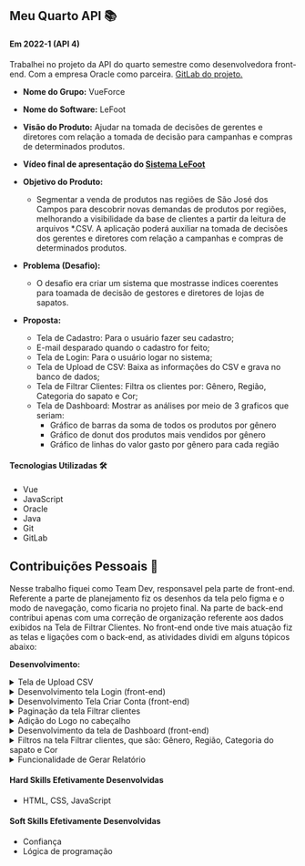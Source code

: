 ## Meu Quarto API  📚

#### Em 2022-1 (API 4)
Trabalhei no projeto da API do quarto semestre como desenvolvedora front-end. Com a empresa Oracle como parceira. [GitLab do projeto.](https://gitlab.com/vueforce1/lefoot)<br> 
- **Nome do Grupo:** VueForce
- **Nome do Software:**  LeFoot
- **Visão do Produto:** Ajudar na tomada de decisões de gerentes e diretores com relação a tomada de decisão para campanhas e compras de determinados produtos.
- **Vídeo final de apresentação do [Sistema LeFoot](https://www.youtube.com/watch?v=f8h0w4pPKz4&t=1s)**
     
 - **Objetivo do Produto:** 
	 - Segmentar a venda de produtos nas regiões de São José dos Campos para descobrir novas demandas de produtos por regiões, melhorando a visibilidade da base de clientes a partir da leitura de arquivos *.CSV. A aplicação poderá auxiliar na tomada de decisões dos gerentes e diretores com relação a campanhas e compras de determinados produtos.
  
- **Problema (Desafio):** 

	- O desafio era criar um sistema que mostrasse indices coerentes para toamada de decisão de gestores e diretores de lojas de sapatos.

- **Proposta:**

	- Tela de Cadastro: Para o usuário fazer seu cadastro;
	- E-mail desparado quando o cadastro for feito;
	- Tela de Login: Para o usuário logar no sistema;
	- Tela de Upload de CSV: Baixa as informações do CSV e grava no banco de dados;
	- Tela de Filtrar Clientes: Filtra os clientes por: Gênero, Região, Categoria do sapato e Cor;
	- Tela de Dashboard: Mostrar as análises por meio de 3 graficos que seriam:
		- Gráfico de barras da soma de todos os produtos por gênero
		- Gráfico de donut dos produtos mais vendidos por gênero
		- Gráfico de linhas do valor gasto por gênero para cada região

#### Tecnologias Utilizadas 🛠
- Vue
- JavaScript
- Oracle
- Java
- Git
- GitLab

## Contribuições Pessoais 👩
Nesse trabalho fiquei como Team Dev, responsavel pela parte de front-end. 
Referente a parte de planejamento fiz os desenhos da tela pelo figma e o modo de navegação, como ficaria no projeto final.
Na parte de back-end contribui apenas com uma correção de organização referente aos dados exibidos na Tela de Filtrar Clientes.
No front-end onde tive mais atuação fiz as telas e ligações com o back-end, as atividades dividi em alguns tópicos abaixo:

**Desenvolvimento:**  

<details>
  <summary>Tela de Upload CSV</summary>
	
	Nessa tela foi desenvolvida a funcionalidade de  salvar no sitema gravando no banco de dados um arquivo CSV, 
	para que as informações dele sejam usadas e manipuladas no sistema.
  
  ```javascript
  <template>
  <div id="card">
      <h3 style="font-size: 30px; text-align: center">Carregar arquivo CSV</h3> 

    <form>
        <div style="display: flex; justify-content: center;">
            <label for="arquivo">Insira arquivo aqui</label>
            <input type="file" name="arquivo" id="arquivo" accept=".csv">
        </div>
    </form>
      <div style="display: grid; grid-template-columns: 1fr 1fr; grid-column-gap: 32px;">
        <Button style="margin-top: 10px">Voltar</Button>
        <Button style="margin-top: 10px">Carregar</Button>

      </div>
  </div>
</template>
  ```
</details>

<details>
  <summary>Desenvolvimento tela Login (front-end)</summary>
	
	Nessa tela foi criado 2 campos de texto e 1 botão, para que o usuário consiga entrar com seu login e senha na aplicação, 
	a validadeção do usuária é feita no banco de dados, se bater as informações o sistema permitirá o acesso.
  
  ```javascript
  <template>
  <div id="painelRedefinir">
    <h3 style="font-size: 30px">LeFoot</h3>

    <span style="margin: 1rem; display: flex; flex-direction: column">
      <label for="nome1"> Nome </label>
      <input type="text" ref="userName"/>
    </span>
    <span style="margin: 1rem; display: flex; flex-direction: column">
      <label for="senha"> Senha </label>
      <input type="password" ref="password"/>
    </span>

    <Button class="button is-dark is-small" style="margin-top: 10px" @click="login">Entrar</Button>
    
  </div>
</template>

<script>
import axios from 'axios';
  
  export default {
    // data: () => (),
    methods: {
      login() {
        const username = this.$refs.userName.value;
        const password = this.$refs.password.value;

        const headers = { 'Content-Type': 'application/json'}

        const body = { username, password }

        axios.post('http://localhost:8081/api/auth/signin', body, headers)
        .then(result => {
          const token = result.data.accessToken;
          localStorage.setItem('userToken', token);
          
          this.$router.push('/')

        })
      }
    }
    
  }
  ```
</details>

<details>
  <summary>Desenvolvimento Tela Criar Conta (front-end)</summary>
	
	Nessa tela foi foi desenvolvida a criação de conta, para que o usuário possa criar uma conta usando nome de usuário, nome, sobrenome, 
	e-mai e senha. Clicando no botão criar um e-mail é desparado avisando a pessoa que a conta foi criada com sucesso, além dessa ação o 
	botaõ criar também ploquei que o usuário fique clicando nele, após ser clicado uma vez ele fica desabilitado para novos cliques.
  
  ```javascript
	<template>
  <div id="painelRedefinir">
    <h3 style="font-size: 30px">Criar Conta</h3>

    <span style="margin: 1rem; display: flex; flex-direction: column">
      <label for="nome1">Nome do usuário </label>
      <input type="text" ref="userName" maxlength="20" minlength="5" />
    </span>

    <span style="margin: 1rem; display: flex; flex-direction: column">
      <label for="senha"> Nome </label>
      <input type="text" ref="firstName" />
    </span>

    <span style="margin: 1rem; display: flex; flex-direction: column">
      <label for="senha"> Sobrenome </label>
      <input type="text" ref="lastName" />
    </span>

    <span style="margin: 1rem; display: flex; flex-direction: column">
      <label for="email1">E-mail </label>
      <input type="text" ref="email" />
    </span>

    <span style="margin: 1rem; display: flex; flex-direction: column">
      <label for="senha"> Senha </label>
      <input type="password" ref="password" />
    </span>

    <Button
      class="button is-dark is-smal"
      style="margin-top: 10px"
      :disabled="isLoading"
      @click="
        () => {
          this.isLoading = true;
          signup();
        }
      "
      >Criar</Button
    >

    <span v-if="mensagem">{{ mensagem }}</span>
    <ol class="lista-erros has-text-danger">
      <li v-for="erro in this.erros" :key="erro.msg">
        <span style="font-weight: bold">{{erro.campo}}</span>: {{erro.msg}}
      </li>
    </ol>
  </div>
</template>

<script>
import axios from "axios";

export default {
  data() {
    return {
      mensagem: "",
      erroSenha: false,
      isLoading: false,
      erros: [],
    };
  },

  methods: {
    signup() {
      const username = this.$refs.userName.value;
      const firstName = this.$refs.firstName.value;
      const lastName = this.$refs.lastName.value;
      const email = this.$refs.email.value;
      const password = this.$refs.password.value;

      const headers = { "Content-Type": "application/json" };

      const body = {
        username,
        password,
        email,
        fname: firstName,
        lname: lastName,
        status: "ativo",
        role: ["ROLE_USER"],
      };

      axios
        .post("http://localhost:8081/api/auth/signup", body, headers)
        .then((result) => {
          console.log("teste teste");
          if (result.status === 200) {
            this.mensagem = `Usuário ${username} criado com sucesso, acesse a tela de login para acessar a aplicação!`;
          }
        })
        .catch((error) => {
          const allErrors = error.response.data.errors;
          if (allErrors) {
            this.erros = allErrors.map((erro) => ({
              campo: erro.field,
              msg: erro.defaultMessage,
            }));
          } else {
            alert(error);
          }
        })
        .finally(() => {
          this.isLoading = false;
        });
    },
  },
};
</script>

<style scoped>
.inputError {
  color: red;
}

#painelRedefinir {
  width: 30%;
  min-width: 20%;
  font-family: "Avenir", Helvetica, Arial, sans-serif;
  -webkit-font-smoothing: antialiased;
  -moz-osx-font-smoothing: grayscale;
  color: #2c3e50;
  margin-top: 60px;
  display: flex;
  flex-direction: column;
  /* color: white; */
  background-color: white;
  padding: 20px;
  border-radius: 10px;
  border: 1px solid rgb(148, 148, 148);
  box-shadow: 1px 2px 2px rgba(0, 0, 0, 0.733);
}
label {
  font-weight: 700;
  letter-spacing: 0.5px;
  font-size: 1rem;
  color: rgb(59, 59, 59);
}
button {
  padding: 5px;
  border: none;
}
input {
  padding: 5px;
}
#app {
}
.app-container {
  background-color: white;
  text-align: center;
}
body #app .p-button {
  margin-left: 0.2em;
}
form {
  margin-top: 2em;
}
.lista-erros {
  padding: 10px;
  display: flex;
  justify-content: center;
}
</style>

  ```
</details>

<details>
  <summary>Paginação da tela Filtrar clientes</summary>
	
	A paginação foi implementada para mostrar de forma mais organizada e bonita as informações
  
  ```javascript
    <!-- Barra de paginação -->
    <div v-if="listaFiltrada.length > 0" class="table-container">
      <div style="width: 50%">
        <nav
          class="pagination is-right"
          role="navigation"
          aria-label="pagination"
        >
          <label>{{ paginaAtual + 1 }}</label>
          <a class="pagination-previous" style="color: white" @click="paginaAnterior">Previous</a>
          <a class="pagination-next" style="color: white" @click="proximaPagina">Next page</a>
          <ul class="pagination-list">
            <li>
              <a
                class="pagination-link" style="color: white"
                aria-label="Page 1"
                aria-current="page"
                @click="atualizarPaginaAtual(0)"
                >1</a
              >
            </li>
            <li>
              <a
                class="pagination-link" style="color: white"
                aria-label="Goto page 2"
                @click="atualizarPaginaAtual(1)"
                >2</a
              >
            </li>
            <li>
              <a
                class="pagination-link" style="color: white"
                aria-label="Goto page 3"
                @click="atualizarPaginaAtual(2)"
                >3</a
              >
            </li>
          </ul>
        </nav>
      </div>

  ```
</details>

<details>
  <summary>Adição do Logo no cabeçalho</summary>
	
	O logo foi feito pensando na identidade visual do sistema, usamos o formato SVG para ter uma melhor qualidade na imagem
  
  ```javascript
      <nav class="navbar" role="navigation" aria-label="main navigation">
      <div class="navbar-brand">
        <a class="navbar-item">
          <img src="./assets/logo.svg" width="100">
        </a>
        <a class="navbar-item" href="/">Home</a>
        <a class="navbar-item" href="/new/account">Criar conta</a>
        <!-- <a class="navbar-item" href="/filtrar-clientes">CSV</a> -->
        <a class="navbar-item" href="/login">Login</a>
      </div>
      <div class="navbar-menu">
        <!-- navbar start, navbar end -->
      </div>
    </nav>
  ```
</details>

<details>
  <summary>Desenvolvimento da tela de Dashboard (front-end)</summary>
	
	A tela de Dashboard reune 3 gráficos diferentes, sendo:
	- Soma de todos os produtos por gênero: onde mostra a quantidade de compras efetuadas por cada gênero;
	- Produto mais vendido por gênero: onde mostra o tipo de produto que foi mais comprado por cada gênero;
	- Valor gasto por gênero para cada região: Mostra dividido pelos gêneros a quantidade de valor gasto de acordo com suas regiões.
  
  ```javascript
  <script>
import axios from "axios";
import VueChart from "../components/VueChart.vue";

export default {
  components: {
    VueChart,
  },

  props: {
    listaCSV: {
      type: Array,
      default: []
    },
  },

  data() {
    return {
      dadosChart1: [],
      dadosChart2: [],
      dadosChart3: [],

      labelsChart1: [],
      labelsChart2: [],
      labelsChart3: [],

      optionsChart1: {},
      optionsChart2: {},
      optionsChart3: {},

      valorteste: 20,
    };
  },

  methods: {

    tratarGrafico1() {
      let masculino = 0;
      let feminino = 0;
      let outros = 0;

      this.listaCSV.forEach((linhaExcel) => {
        if (linhaExcel.gender === "feminino") {
          feminino += 1;
        } else if (linhaExcel.gender === "masculino") {
          masculino += 1;
        } else {
          outros += 1;
        }
      });

      let data = [feminino, masculino, outros];

      this.labelsChart1 = ['feminino', 'masculino', 'outros'];
      this.optionsChart1 = {
        responsive: true
      };
      this.dadosChart1 = [
        {
          label: "Comparação de compra entre os gêneros",
          backgroundColor: "rgba(152,120,200,0.1)",
          borderColor: "rgba(152, 120, 200, 1)",
          borderWidth: "2",
          borderRadius: 2,
          data,
          indexAxis: "x",
        },
      ];
    },

    tratarGrafico2() {
      let produtosPorGenero = [];

      console.log(this.listaCSV)
      this.listaCSV.forEach((linhaExcel) => {
        let categoria  = linhaExcel.category?.toLowerCase();
        let genero     = linhaExcel.gender?.toLowerCase();
        let quantidade = linhaExcel.quantity ?? 0;

        if (!produtosPorGenero[genero]) {
          produtosPorGenero[genero] = [];
        }
        
        if (!produtosPorGenero[genero][categoria] && produtosPorGenero[genero][categoria] !== 0) {
          produtosPorGenero[genero][categoria] = quantidade;
        } else {
          produtosPorGenero[genero][categoria] += quantidade;
        }
      });
      
      let maxMasculino;
      let maxFeminino;
      let maxOutros;
      let produtos = produtosPorGenero['masculino']
      Object.keys(produtos).forEach(key => {
        if (!maxMasculino) {
          maxMasculino = { nomeProduto: key, quantidade: produtos[key] }
        } else if (maxMasculino.quantidade < produtos[key]) {
          let quantidade = produtos[key];
          maxMasculino = { nomeProduto: key, quantidade }
        }
      })

      produtos = produtosPorGenero['feminino'];
      Object.keys(produtos).forEach(key => {
        if (!maxFeminino) {
          maxFeminino = { nomeProduto: key, quantidade: produtos[key] }
        } else if (maxFeminino.quantidade < produtos[key]) {
          let quantidade = produtos[key];
          maxFeminino = { nomeProduto: key, quantidade }
        }
      })

      produtos = produtosPorGenero['outros'];
      Object.keys(produtos).forEach(key => {
        if (!maxOutros) {
          maxOutros = { nomeProduto: key, quantidade: produtos[key] }
        } else if (maxOutros.quantidade < produtos[key]) {
          let quantidade = produtos[key];
          maxOutros = { nomeProduto: key, quantidade }
        }
      })
      
      let data = [
        maxFeminino.quantidade,
        maxMasculino.quantidade,
        maxOutros.quantidade
      ];

      this.labelsChart2 = [`mulheres: ${maxFeminino.nomeProduto}`, `homens: ${maxMasculino.nomeProduto}`, `outros: ${maxOutros.nomeProduto}`];
      
      this.optionsChart2 = {
        responsive: true,
        maintainAspectRatio: false
      };

      this.dadosChart2 = [
        {
          label: [maxFeminino.nomeProduto, maxMasculino.nomeProduto, maxOutros.nomeProduto],
          backgroundColor: ["rgba(250, 120, 200, 0.1)", "rgba(100, 100, 200, 0.1)", "rgba(152, 250, 200, 0.1)"],
          borderColor: ["rgba(250, 120, 200, 1)", "rgba(100, 100, 200, 1)", "rgba(152, 250, 200, 1)"],
          data,
        },
      ];
    },

    tratarGrafico3() {
      let listaGastosPorRegiao = [];

      this.listaCSV.forEach((linhaExcel) => {
        let regiao = linhaExcel.region?.toLowerCase();
        let genero = linhaExcel.gender?.toLowerCase();
        let gasto  = linhaExcel.spent ?? 0;
        if (!listaGastosPorRegiao[genero]) {
          listaGastosPorRegiao[genero] = { centro: 0, leste: 0, norte: 0, oeste: 0, sudeste: 0, sul: 0 };
        } else {
          listaGastosPorRegiao[genero][regiao] += gasto;
        }
      });

      let data = [
        listaGastosPorRegiao['feminino'],
        listaGastosPorRegiao['masculino'],
        listaGastosPorRegiao['outros'],
      ];

      let generos = [
        {label: 'feminino', color: 'rgba(250, 120, 200, 0.5)', borderColor: 'rgba(250, 120, 200, 1)'}, 
        {label: 'masculino', color: 'rgba(100, 100, 200, 0.5)', borderColor: 'rgba(100, 100, 200, 1)'}, 
        {label: 'outros', color: 'rgba(152, 250, 200, 0.5)', borderColor: 'rgba(152, 250, 200, 1)'}
      ];

      this.labelsChart3 = ['centro', 'leste', 'norte', 'oeste', 'sudeste', 'sul'];
      
      this.optionsChart3 = {
        responsive: true,
        maintainAspectRatio: false
      }

      this.dadosChart3 = data.map((dadosRegiao, index) => ({
        label: generos[index].label,
        backgroundColor: generos[index].borderColor,
        borderColor: generos[index].color,
        data: [
          dadosRegiao['centro'],
          dadosRegiao['leste'],
          dadosRegiao['norte'],
          dadosRegiao['oeste'],
          dadosRegiao['sudeste'],
          dadosRegiao['sul']
        ],
      }))
    },
  },

  beforeMount() {
    this.tratarGrafico1();
    this.tratarGrafico2();
    this.tratarGrafico3();
  },
};
</script>

<template>
  <div class="pageContainer">
    <div class="chartContainer">
      <div class="chartBox">
        <p>Soma de todos os produtos por gênero</p>
        <vue-chart
          v-if="dadosChart1.length > 0"
          :dataset="this.dadosChart1"
          :labels="this.labelsChart1"
        ></vue-chart>
      </div>
      
      <div class="chartBox">
        <p>Produto mais vendido por gênero</p>
        <vue-chart
          v-if="dadosChart2.length > 0"
          :dataset="this.dadosChart2"
          :labels="this.labelsChart2"
          :chartOptions="this.optionsChart2"
          :height="178"
          type="doughnut"
        ></vue-chart>  
      </div>

      <div id="teste" class="chartBox" style="width: 100%">
        <p>Valor gasto por gênero para cada região</p>
        <vue-chart
          v-if="dadosChart3.length > 0"
          :dataset="this.dadosChart3"
          :labels="this.labelsChart3"
          :chartOptions="this.optionsChart3"
          :height="250"
          :width="350"
          type="line"
        ></vue-chart>
      </div>
    </div>
  </div>
</template>

<style>
.pageContainer {
  padding: 10px;
  width: 100%;
}

.chartContainer {
  width: 100%;
  display: flex;
  flex-wrap: wrap;
  justify-content: space-between;
}

.chartBox {
  height: 40%;
  width: 48%;
  background-color: rgb(48, 46, 54);
  /* background-color: white; */
  padding: 10px;
  margin: 10px;
  border-radius: 5px;
}

.chartBox > p {
  text-align: center;
}
</style>

  ```
</details>

<details>
  <summary>Filtros na tela Filtrar clientes, que são: Gênero, Região, Categoria do sapato e Cor</summary>
	
	A parte dos filtros permite fazer varias comparações, usando os filtros simultaneamente, nos filtros temos a opção de filtrar por:
	- Gênero
	- Região 
	- Categoria do sapato
	- Cor
  
  ```javascript
  </div>

  <div style="display:flex; justify-content:space-evenly">
    <div v-if="listaCSV.length > 0" style="display: flex; flex-wrap: wrap; margin: 20px">
      <div class="field" style="width: 200px">
        <label class="label" style="color: white; font-size: 0.90rem">Gênero</label>
        <div class="select" style="width: 100%">
          <select ref="filtroGenero" style="width: 100%" @change="filtrarDados">
            <option>Selecione</option>
            <option>Masculino</option>
            <option>Feminino</option>
            <option>Outros</option>
          </select>
        </div>
      </div>
    </div>

    <div v-if="listaCSV.length > 0" style="display: flex; margin: 20px">
      <div class="field" style="width: 200px">
        <label class="label" style="color: white; font-size: 0.90rem">Região</label>
        <div class="select" style="width: 100%">
          <select ref="filtroRegiao" style="width: 100%" @change="filtrarDados">
            <option>Selecione</option>
            <option>Centro</option>
            <option>Norte</option>
            <option>Leste</option>
            <option>Sudeste</option>
            <option>Sul</option>
            <option>Oeste</option>
          </select>
        </div>
      </div>
    </div>

    <div v-if="listaCSV.length > 0" style="display: flex; margin: 20px">
      <div class="field" style="width: 200px">
        <label class="label" style="color: white; font-size: 0.90rem">Categoria do sapato</label>
        <div class="select" style="width: 100%">
          <select ref="filtroCategoriaSapato" style="width: 100%" @change="filtrarDados">
            <option>Selecione</option>
            <option>Sapatos Sociais</option>
            <option>Tênis</option>
            <option>Sapatênis</option>
            <option>Bota</option>
            <option>Sandália</option>
            <option>Rasteirinha</option>
            <option>Sapatilha</option>
            <option>Tamanco</option>
            <option>Outros Tipos</option>
          </select>
        </div>
      </div>
    </div>
    <div v-if="listaCSV.length > 0" style="display: flex; margin: 20px">
      <div class="field" style="width: 200px">
        <label class="label" style="color: white; font-size: 0.90rem">Cor</label>
        <div class="select" style="width: 100%">
          <select ref="filtroCor" style="width: 100%" @change="filtrarDados">
            <option>Selecione</option>
            <option>Bege</option>
            <option>Preto</option>
            <option>Branco</option>
            <option>Amarelo</option>
            <option>Azul</option>
            <option>Vermelho</option>
            <option>Verde</option>
            <option>Rosa</option>
            <option>Marrom</option>
            <option>Cinza</option>
          </select>
        </div>
      </div>
    </div>
  </div>

  ```
</details>

<details>
  <summary>Funcionalidade de Gerar Relatório</summary>
	
	Nessa funcionalidade são agrupados alguns dados importantes, com informações puxadas do banco de dodos para compor um mini relatório
  
  ```javascript

{  methods: {
    
    gerarRelatorio: async () => {
      

      const headers = {
        "Content-Type": "multipart/form-data",
        Authorization: `Bearer ${localStorage.getItem("userToken")}`,
      };

      const result = await axios.get("http://localhost:8081/api/csv/csvdata", { headers })

      let dadosVendaPorProduto = [];
      result.data.reduce((listaSomaAgrupada, linhaExcel) => {
        if (!listaSomaAgrupada[linhaExcel.category]) {
          listaSomaAgrupada[linhaExcel.category] = { category: linhaExcel.category, quantidade: 0, valorTotal: 0 };
          dadosVendaPorProduto.push(listaSomaAgrupada[linhaExcel.category])
        }
        listaSomaAgrupada[linhaExcel.category].quantidade += linhaExcel.quantity;
        listaSomaAgrupada[linhaExcel.category].valorTotal += linhaExcel.spent;
        return listaSomaAgrupada;
      })

      dadosVendaPorProduto = dadosVendaPorProduto.filter(linha => linha.category !== null);
      dadosVendaPorProduto = dadosVendaPorProduto.map(linha => ({
        ...linha,
        valorTotal: `R$ ${linha.valorTotal}`
      }))
      console.log(dadosVendaPorProduto);

      autoTable(doc, {
        head: [['Categoria', 'Quantidade comprada', 'Valor total']],
        body: dadosVendaPorProduto.map(linha => [linha.category, linha.quantidade, linha.valorTotal]),
      })
      doc.addPage();
      doc.text(20, 20, 'Do you like that?');
      doc.save("relatorio_lefoot.pdf");
    }

  }
};
</script>

      <p class="control">
        <button class="button is-outlined is-primary" @click="() => this.modoVisualizacao = 'tabela'">tabela</button>
      </p>
      <p class="control">
        <button class="button is-outlined is-primary" @click="() => this.gerarRelatorio()">Gerar relatório</button>
      </p>
    </div>

    <tela-dashboard-view v-if="this.modoVisualizacao === 'dashboard'" />


  ```
</details>


#### Hard Skills Efetivamente Desenvolvidas
* HTML, CSS, JavaScript

#### Soft Skills Efetivamente Desenvolvidas
* Confiança
* Lógica de programação
